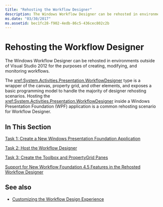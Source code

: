 ```yaml
---
title: "Rehosting the Workflow Designer"
description: The Windows Workflow Designer can be rehosted in environments outside of Visual Studio 2012 for the purposes of creating, modifying, and monitoring workflows.
ms.date: "03/30/2017"
ms.assetid: bec1fc28-f902-4edb-86c5-436cec802c2b
---
```

# Rehosting the Workflow Designer
The Windows Workflow Designer can be rehosted in environments outside of Visual Studio 2012 for the purposes of creating, modifying, and monitoring workflows.

 The <xref:System.Activities.Presentation.WorkflowDesigner> type is a wrapper of the canvas, property grid, and other elements, and exposes a basic programming model to handle the majority of designer rehosting scenarios. Hosting the <xref:System.Activities.Presentation.WorkflowDesigner> inside a Windows Presentation Foundation (WPF) application is a common rehosting scenario for Workflow Designer.

## In This Section
 [Task 1: Create a New Windows Presentation Foundation Application](task-1-create-a-new-wpf-app.md)

 [Task 2: Host the Workflow Designer](task-2-host-the-workflow-designer.md)

 [Task 3: Create the Toolbox and PropertyGrid Panes](task-3-create-the-toolbox-and-propertygrid-panes.md)

 [Support for New Workflow Foundation 4.5 Features in the Rehosted Workflow Designer](wf-features-in-the-rehosted-workflow-designer.md)

## See also

- [Customizing the Workflow Design Experience](customizing-the-workflow-design-experience.md)
